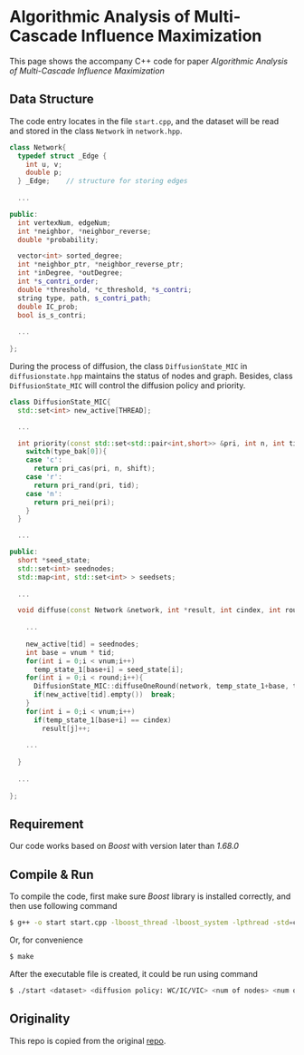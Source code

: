 # Algorithmic Analysis of Multi-Cascade Influence Maximization

This page shows the accompany C++ code for paper *Algorithmic Analysis of Multi-Cascade Influence Maximization*

## Data Structure

The code entry locates in the file `start.cpp`, and the dataset will be read and stored in the class `Network` in `network.hpp`.

```cpp
class Network{
  typedef struct _Edge {
    int u, v;
    double p;
  } _Edge;    // structure for storing edges
  
  ...

public:
  int vertexNum, edgeNum;
  int *neighbor, *neighbor_reverse;
  double *probability;

  vector<int> sorted_degree;
  int *neighbor_ptr, *neighbor_reverse_ptr;
  int *inDegree, *outDegree;
  int *s_contri_order;
  double *threshold, *c_threshold, *s_contri;
  string type, path, s_contri_path;
  double IC_prob;
  bool is_s_contri;
  
  ...
  
};
```

During the process of diffusion, the class `DiffusionState_MIC` in `diffusionstate.hpp` maintains the status of nodes and graph. Besides, class `DiffusionState_MIC` will control the diffusion policy and priority.

```cpp
class DiffusionState_MIC{
  std::set<int> new_active[THREAD];

  ...

  int priority(const std::set<std::pair<int,short>> &pri, int n, int tid, int shift=0){
    switch(type_bak[0]){
    case 'c':
      return pri_cas(pri, n, shift);
    case 'r':
      return pri_rand(pri, tid);
    case 'n':
      return pri_nei(pri);
    }
  }

  ...

public:
  short *seed_state;
  std::set<int> seednodes;
  std::map<int, std::set<int> > seedsets;
  
  ...

  void diffuse(const Network &network, int *result, int cindex, int round, int j){
    
    ...
    
    new_active[tid] = seednodes;
    int base = vnum * tid;
    for(int i = 0;i < vnum;i++)
      temp_state_1[base+i] = seed_state[i];
    for(int i = 0;i < round;i++){
      DiffusionState_MIC::diffuseOneRound(network, temp_state_1+base, tid);
      if(new_active[tid].empty())  break;
    }
    for(int i = 0;i < vnum;i++)
      if(temp_state_1[base+i] == cindex)
        result[j]++;
    
    ...
    
  }
  
  ...
  
};
```

## Requirement

Our code works based on _Boost_ with version later than _1.68.0_

## Compile & Run

To compile the code, first make sure _Boost_ library is installed correctly, and then use following command

```bash
$ g++ -o start start.cpp -lboost_thread -lboost_system -lpthread -std=c++11
```

Or, for convenience

```bash
$ make
```

After the executable file is created, it could be run using command

```bash
$ ./start <dataset> <diffusion policy: WC/IC/VIC> <num of nodes> <num of seed k> <test span> <diffusion priority: random/cascade/neighbor> <load result? (default: false)> <new test? (default: true)>
```

## Originality
This repo is copied from the original [repo](https://github.com/New2World/Computational-Data-Science-Lab/tree/master/CompetitiveCascade).
